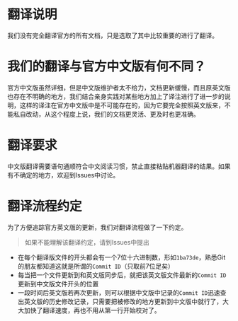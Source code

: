 # 翻译说明

我们没有完全翻译官方的所有文档，只是选取了其中比较重要的进行了翻译。

# 我们的翻译与官方中文版有何不同？

官方中文版虽然详细，但是中文版维护者太不给力，文档更新缓慢，而且原英文版也存在不明确的地方，我们结合亲身实践对某些地方加上了译注进行了进一步的说明，这样的译注在官方中文版中是不可能存在的，因为它要完全按照英文版来，不能私自改动，从这个程度上说，我们的文档更灵活、更及时也更准确。

# 翻译要求

中文版翻译需要语句通顺符合中文阅读习惯，禁止直接粘贴机器翻译的结果。如果有不确定的地方，欢迎到Issues中讨论。

# 翻译流程约定

为了方便追踪官方英文版的更新，我们对翻译流程做了一下约定。

> 如果不能理解该翻译约定，请到Issues中提出

* 在每个翻译版文件的开头都会有一个7位十六进制数，形如`1ba73de`，熟悉Git的朋友都知道这就是所谓的`Commit ID`（只取前7位足矣）
* 每当把一个文件更新到和英文版同步后，就把该英文版文件最新的`Commit ID`更新到中文版文件开头的位置
* 一段时间后英文版若再次更新，则可以根据中文版中记录的`Commit ID`迅速查出英文版的历史修改记录，只需要把被修改的地方更新到中文版中就行了，大大加快了翻译速度，再也不用从第一行开始校对了。
